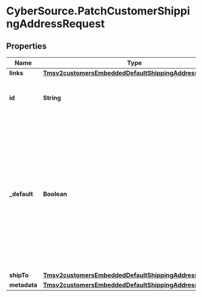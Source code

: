 # CyberSource.PatchCustomerShippingAddressRequest

## Properties
Name | Type | Description | Notes
------------ | ------------- | ------------- | -------------
**links** | [**Tmsv2customersEmbeddedDefaultShippingAddressLinks**](Tmsv2customersEmbeddedDefaultShippingAddressLinks.md) |  | [optional] 
**id** | **String** | The Id of the Shipping Address Token. | [optional] 
**_default** | **Boolean** | Flag that indicates whether customer shipping address is the dafault. Possible Values:  - `true`: Shipping Address is customer's default.  - `false`: Shipping Address is not customer's default.  | [optional] 
**shipTo** | [**Tmsv2customersEmbeddedDefaultShippingAddressShipTo**](Tmsv2customersEmbeddedDefaultShippingAddressShipTo.md) |  | [optional] 
**metadata** | [**Tmsv2customersEmbeddedDefaultShippingAddressMetadata**](Tmsv2customersEmbeddedDefaultShippingAddressMetadata.md) |  | [optional] 


